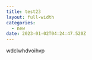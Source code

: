 ```yaml
---
title: test23
layout: full-width
categories:
  - new
date: 2023-01-02T04:24:47.520Z
---
```

w﻿dclwhdvoihvp